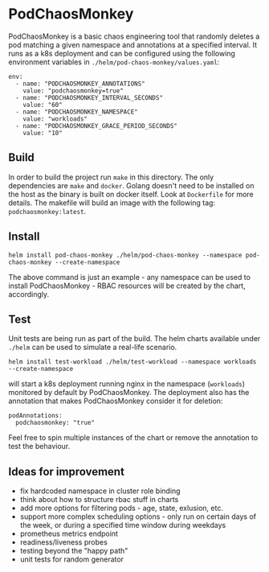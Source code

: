 # PodChaosMonkey

PodChaosMonkey is a basic chaos engineering tool that randomly deletes a pod matching a given namespace and annotations at a specified interval.
It runs as a k8s deployment and can be configured using the following environment variables in `./helm/pod-chaos-monkey/values.yaml`:

```
env:
  - name: "PODCHAOSMONKEY_ANNOTATIONS"
    value: "podchaosmonkey=true"
  - name: "PODCHAOSMONKEY_INTERVAL_SECONDS"
    value: "60"
  - name: "PODCHAOSMONKEY_NAMESPACE"
    value: "workloads"
  - name: "PODCHAOSMONKEY_GRACE_PERIOD_SECONDS"
    value: "10"
```

## Build

In order to build the project run `make` in this directory.
The only dependencies are `make` and `docker`. Golang doesn't need to be installed on the host as the binary is built on docker itself. Look at `Dockerfile` for more details.
The makefile will build an image with the following tag: `podchaosmonkey:latest`.

## Install
```
helm install pod-chaos-monkey ./helm/pod-chaos-monkey --namespace pod-chaos-monkey --create-namespace
```

The above command is just an example - any namespace can be used to install PodChaosMonkey - RBAC resources will be created by the chart, accordingly.

## Test
Unit tests are being run as part of the build.
The helm charts available under `./helm` can be used to simulate a real-life scenario.

```
helm install test-workload ./helm/test-workload --namespace workloads --create-namespace
```

will start a k8s deployment running nginx in the namespace (`workloads`) monitored by default by PodChaosMonkey. The deployment also has the annotation that makes PodChaosMonkey consider it for deletion:

```
podAnnotations:
  podchaosmonkey: "true"
```

Feel free to spin multiple instances of the chart or remove the annotation to test the behaviour.

## Ideas for improvement
- fix hardcoded namespace in cluster role binding
- think about how to structure rbac stuff in charts
- add more options for filtering pods - age, state, exlusion, etc.
- support more complex scheduling options - only run on certain days of the week, or during a specified time window during weekdays
- prometheus metrics endpoint
- readiness/liveness probes
- testing beyond the "happy path"
- unit tests for random generator
